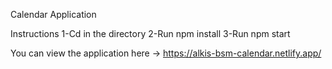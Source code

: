 Calendar Application

Instructions
1-Cd in the directory
2-Run npm install
3-Run npm start

You can view the application here -> https://alkis-bsm-calendar.netlify.app/
